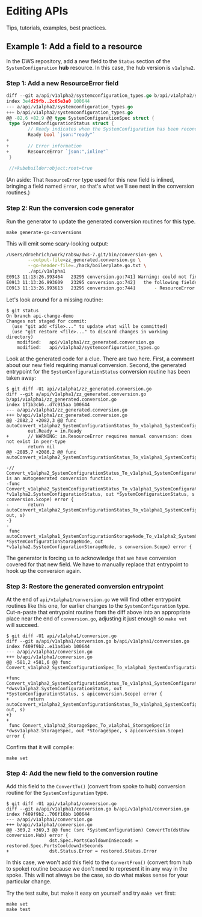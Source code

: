 # Editing APIs

Tips, tutorials, examples, best practices.

## Example 1: Add a field to a resource

In the DWS repository, add a new field to the `Status` section of the `SystemConfiguration` **hub** resource. In this case, the hub version is `v1alpha2`.

### Step 1: Add a new ResourceError field

```go
diff --git a/api/v1alpha2/systemconfiguration_types.go b/api/v1alpha2/systemconfiguration_types.go
index 3e4d29fb..2c65e3a0 100644
--- a/api/v1alpha2/systemconfiguration_types.go
+++ b/api/v1alpha2/systemconfiguration_types.go
@@ -82,6 +82,9 @@ type SystemConfigurationSpec struct {
 type SystemConfigurationStatus struct {
        // Ready indicates when the SystemConfiguration has been reconciled
        Ready bool `json:"ready"`
+
+       // Error information
+       ResourceError `json:",inline"`
 }
 
 //+kubebuilder:object:root=true
 ```

(An aside: That `ResourceError` type used for this new field is inlined, bringing a field named `Error`, so that's what we'll see next in the conversion routines.)

### Step 2: Run the conversion code generator

Run the generator to update the generated conversion routines for this type.

```console
make generate-go-conversions
```

This will emit some scary-looking output:

```bash
/Users/droehrich/work/rabsw/dws-7.git/bin/conversion-gen \
        --output-file=zz_generated.conversion.go \
        --go-header-file=./hack/boilerplate.go.txt \
        ./api/v1alpha1
E0913 11:13:26.993464   23295 conversion.go:741] Warning: could not find nor generate a final Conversion function for github.com/DataWorkflowServices/dws/api/v1alpha2.SystemConfigurationStatus -> github.com/DataWorkflowServices/dws/api/v1alpha1.SystemConfigurationStatus
E0913 11:13:26.993609   23295 conversion.go:742]   the following fields need manual conversion:
E0913 11:13:26.993613   23295 conversion.go:744]       - ResourceError
```

Let's look around for a missing routine:

```console
$ git status
On branch api-change-demo
Changes not staged for commit:
  (use "git add <file>..." to update what will be committed)
  (use "git restore <file>..." to discard changes in working directory)
    modified:   api/v1alpha1/zz_generated.conversion.go
    modified:   api/v1alpha2/systemconfiguration_types.go
```

Look at the generated code for a clue. There are two here. First, a comment about our new field requiring manual conversion. Second, the generated entrypoint for the `SystemConfigurationStatus` conversion routine has been taken away:

```console
$ git diff -U1 api/v1alpha1/zz_generated.conversion.go 
diff --git a/api/v1alpha1/zz_generated.conversion.go b/api/v1alpha1/zz_generated.conversion.go
index 1f1b3cb6..d7c915aa 100644
--- a/api/v1alpha1/zz_generated.conversion.go
+++ b/api/v1alpha1/zz_generated.conversion.go
@@ -2082,2 +2082,3 @@ func autoConvert_v1alpha2_SystemConfigurationStatus_To_v1alpha1_SystemConfigurat
        out.Ready = in.Ready
+       // WARNING: in.ResourceError requires manual conversion: does not exist in peer-type
        return nil
@@ -2085,7 +2086,2 @@ func autoConvert_v1alpha2_SystemConfigurationStatus_To_v1alpha1_SystemConfigurat
 
-// Convert_v1alpha2_SystemConfigurationStatus_To_v1alpha1_SystemConfigurationStatus is an autogenerated conversion function.
-func Convert_v1alpha2_SystemConfigurationStatus_To_v1alpha1_SystemConfigurationStatus(in *v1alpha2.SystemConfigurationStatus, out *SystemConfigurationStatus, s conversion.Scope) error {
-       return autoConvert_v1alpha2_SystemConfigurationStatus_To_v1alpha1_SystemConfigurationStatus(in, out, s)
-}
-
 func autoConvert_v1alpha1_SystemConfigurationStorageNode_To_v1alpha2_SystemConfigurationStorageNode(in *SystemConfigurationStorageNode, out *v1alpha2.SystemConfigurationStorageNode, s conversion.Scope) error {
```

The generator is forcing us to acknowledge that we have conversion covered for that new field. We have to manually replace that entrypoint to hook up the conversion again.

### Step 3: Restore the generated conversion entrypoint

At the end of `api/v1alpha1/conversion.go` we will find other entrypoint routines like this one, for earlier changes to the `SystemConfiguration` type. Cut-n-paste that entrypoint routine from the diff above into an appropriate place near the end of `conversion.go`, adjusting it just enough so `make vet` will succeed.

```console
$ git diff -U1 api/v1alpha1/conversion.go
diff --git a/api/v1alpha1/conversion.go b/api/v1alpha1/conversion.go
index f409f9b2..e11a41eb 100644
--- a/api/v1alpha1/conversion.go
+++ b/api/v1alpha1/conversion.go
@@ -581,2 +581,6 @@ func Convert_v1alpha2_SystemConfigurationSpec_To_v1alpha1_SystemConfigurationSpe
 
+func Convert_v1alpha2_SystemConfigurationStatus_To_v1alpha1_SystemConfigurationStatus(in *dwsv1alpha2.SystemConfigurationStatus, out *SystemConfigurationStatus, s apiconversion.Scope) error {
+       return autoConvert_v1alpha2_SystemConfigurationStatus_To_v1alpha1_SystemConfigurationStatus(in, out, s)
+}
+
 func Convert_v1alpha2_StorageSpec_To_v1alpha1_StorageSpec(in *dwsv1alpha2.StorageSpec, out *StorageSpec, s apiconversion.Scope) error {
```

Confirm that it will compile:

```console
make vet
```

### Step 4: Add the new field to the conversion routine

Add this field to the `ConvertTo()` (convert from spoke to hub) conversion routine for the `SystemConfiguration` type.

```console
$ git diff -U1 api/v1alpha1/conversion.go
diff --git a/api/v1alpha1/conversion.go b/api/v1alpha1/conversion.go
index f409f9b2..706f16bb 100644
--- a/api/v1alpha1/conversion.go
+++ b/api/v1alpha1/conversion.go
@@ -369,2 +369,3 @@ func (src *SystemConfiguration) ConvertTo(dstRaw conversion.Hub) error {
                dst.Spec.PortsCooldownInSeconds = restored.Spec.PortsCooldownInSeconds
+               dst.Status.Error = restored.Status.Error

```

In this case, we won't add this field to the `ConvertFrom()` (convert from hub to spoke) routine because we don't need to represent it in any way in the spoke. This will not always be the case, so do what makes sense for your particular change.

Try the test suite, but make it easy on yourself and try `make vet` first:

```console
make vet
make test
```
